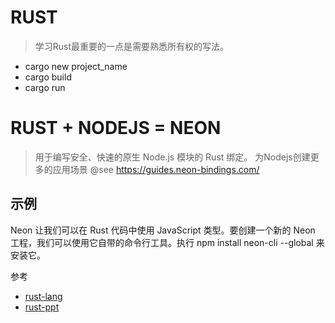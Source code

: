 # RUST
> 学习Rust最重要的一点是需要熟悉所有权的写法。
- cargo new project_name
- cargo build
- cargo run

# RUST + NODEJS = NEON

> 用于编写安全、快速的原生 Node.js 模块的 Rust 绑定。
为Nodejs创建更多的应用场景
@see https://guides.neon-bindings.com/
## 示例
Neon 让我们可以在 Rust 代码中使用 JavaScript 类型。要创建一个新的 Neon 工程，我们可以使用它自带的命令行工具。执行 npm install neon-cli --global 来安装它。

参考
- [rust-lang](https://blog.rust-lang.org/2015/05/11/traits.html)
- [rust-ppt](http://miami-acm.github.io/rust-tutorial/#/the-rust-programming-language)